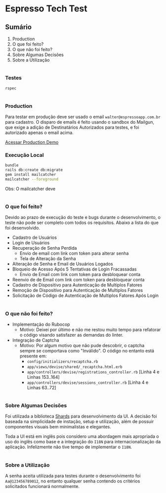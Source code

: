 # Espresso Tech Test

## Sumário
1. Production
2. O que foi feito?
3. O que não foi feito?
4. Sobre Algumas Decisões
5. Sobre a Utilização

#

### Testes

```bash
rspec
```

#

### Production

Para testar em produção deve ser usado o email `walter@espressoapp.com.br` para cadastro. O disparo de emails é feito usando o sandbox do Mailgun, que exige a adição de Destinatários Autorizados para testes, e foi autorizado apenas o email acima.

[Acessar Production Demo](https://salty-basin-86770.herokuapp.com)

### Execução Local

```bash
bundle
rails db:create db:migrate
gem install mailcatcher
mailcatcher --foreground
```

Obs: O mailcatcher deve 

#

### O que foi feito?

Devido ao prazo de execução do teste e bugs durante o desenvolvimento, o teste não pode ser completo com todos os requisitos. Abaixo a lista do que foi desenvolvido.

- Cadastro de Usuários
- Login de Usuários
- Recuperação de Senha Perdida
	- Envio de email com link com token para alterar senha
	- Tela de Alteração da Senha
- Alteração de Senha e Email de Usuários Logados
- Bloqueio de Acesso Após 5 Tentativas de Login Fracassadas
	- Envio de Email com link com token para desbloquear conta
- Reenvio de de Email com link com token para desbloquear conta
- Cadastro de Dispositivo para Autenticação de Multiplos Fatores
- Remoção de Dispositivo para Autenticação de Multiplos Fatores
- Solicitação de Código de Autenticação de Multiplos Fatores Após Login

#

### O que não foi feito?

- Implementação do Rubocop
	- Motivo: Deixei por último e não me restou muito tempo para refatorar o código visando satisfazer as demandas do linter.
- Integração de Captcha
	- Motivo: Por algum motivo que não pude descobrir, o captcha sempre se comportava como "Inválido". O código no entanto está presente em:
		- `config/initializers/recaptcha.rb`
		- `app/views/devise/shared/_recaptcha.html.erb`
		- `app/controllers/devise/registrations_controller.rb` [Linha 4 e Linhas 153..164]
		- `app/controllers/devise/sessions_controller.rb` [Linha 4 e Linhas 63..72]


#

### Sobre Algumas Decisões

Foi utilizada a biblioteca [Shards](https://designrevision.com/demo/shards/) para desenvolvimento da UI. A decisão foi baseada na simplicidade de instação, setup e utilização, além de possuir componentes visuais bem minimalistas e elegantes.

Toda a UI está em inglês pois considero uma abordagem mais apropriada o uso do inglês como base e a integração do `I18N` para internacionalização da aplicação. Infelizmente não tive tempo de implementar o `I18N`.

#

### Sobre a Utilização

A senha aceita utilizada para testes durante o desenvolvimento foi `Aa@123456789012`, no entanto qualquer senha contendo os critérios solicitados funcionará normalmente.
